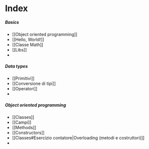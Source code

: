 # Index
##### Basics
- [[Object oriented programming]]
- [[Hello, World!]]
- [[Classe Math]]
- [[Libs]]
- 

##### Data types
- [[Primitivi]]
- [[Conversione di tipi]]
- [[Operatori]]
- 

##### Object oriented programming
- [[Classes]]
- [[Campi]]
- [[Methods]]
- [[Constructors]]
- [[Classes#Esercizio contatore|Overloading (metodi e costruttori)]]
- 
